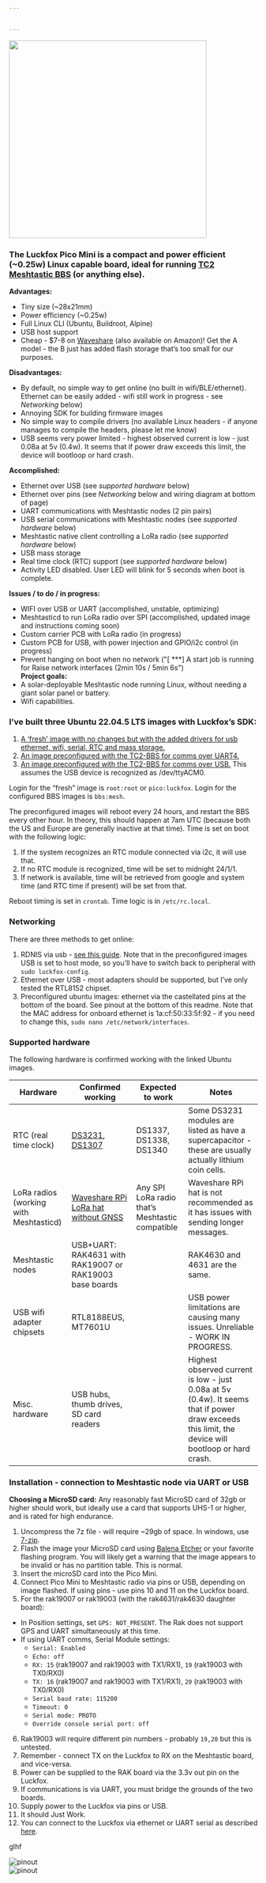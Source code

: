 ```yaml
---


---
```


<img src="https://github.com/noon92/luckfox/blob/main/luckfox_pico_mini_tiny_linux_board.jpg" width="400">
<h3 id="the-luckfox-pico-mini-is-a-compact-and-power-efficient-0.25w-linux-capable-board-ideal-for-running-tc2-meshtastic-bbs-or-anything-else.">The Luckfox Pico Mini is a compact and power efficient (~0.25w) Linux capable board, ideal for running <a href="https://github.com/TheCommsChannel/TC2-BBS-mesh">TC2 Meshtastic BBS</a> (or anything else).</h3>
<p><strong>Advantages:</strong></p>
<ul>
<li>Tiny size (~28x21mm)</li>
<li>Power efficiency (~0.25w)</li>
<li>Full Linux CLI (Ubuntu, Buildroot, Alpine)</li>
<li>USB host support</li>
<li>Cheap - $7-8 on <a href="https://www.waveshare.com/luckfox-pico-min.htm">Waveshare</a> (also available on Amazon)! Get the A model - the B just has added flash storage that’s too small for our purposes.</li>
</ul>
<p><strong>Disadvantages:</strong></p>
<ul>
<li>By default, no simple way to get online (no built in wifi/BLE/ethernet). Ethernet can be easily added - wifi still work in progress - see <em>Networking</em> below)</li>
<li>Annoying SDK for building firmware images</li>
<li>No simple way to compile drivers (no available Linux headers - if anyone manages to compile the headers, please let me know)</li>
<li>USB seems very power limited - highest observed current is low - just 0.08a at 5v (0.4w). It seems that if power draw exceeds this limit, the device will bootloop or hard crash.</li>
</ul>
<p><strong>Accomplished:</strong></p>
<ul>
<li>Ethernet over USB (see <em>supported hardware</em> below)</li>
<li>Ethernet over pins (see <em>Networking</em> below and wiring diagram at bottom of page)</li>
<li>UART communications with Meshtastic nodes (2 pin pairs)</li>
<li>USB serial communications with Meshtastic nodes (see <em>supported hardware</em> below)</li>
<li>Meshtastic native client controlling a LoRa radio (see <em>supported hardware</em> below)</li>
<li>USB mass storage</li>
<li>Real time clock (RTC) support (see <em>supported hardware</em> below)</li>
<li>Activity LED disabled. User LED will blink for 5 seconds when boot is complete.</li>
</ul>
<p><strong>Issues / to do / in progress:</strong></p>
<ul>
<li>WIFI over USB or UART (accomplished, unstable, optimizing)</li>
<li>Meshtasticd to run LoRa radio over SPI (accomplished, updated image and instructions coming soon)</li>
<li>Custom carrier PCB with LoRa radio (in progress)</li>
<li>Custom PCB for USB, with power injection and GPIO/i2c control (in progress)</li>
<li>Prevent hanging on boot when no network ("[   ***] A start job is running for Raise network interfaces (2min 10s / 5min 6s")<br>
<strong>Project goals:</strong></li>
<li>A solar-deployable Meshtastic node running Linux, without needing a giant solar panel or battery.</li>
<li>Wifi capabilities.</li>
</ul>
<h3 id="ive-built-three-ubuntu-22.04.5-lts-images-with-luckfoxs-sdk">I’ve built three Ubuntu 22.04.5 LTS images with Luckfox’s SDK:</h3>
<ol>
<li><a href="https://drive.google.com/file/d/17ofd-bt6IVE3EDBe9cu1_IK2BuYEeg_a/view?usp=sharing">A ‘fresh’ image with no changes but with the added drivers for usb ethernet, wifi, serial, RTC and mass storage.</a></li>
<li><a href="https://drive.google.com/file/d/1YSlR-At4rCv29A_f9hgME6Z_D2mZ1WO3/view?usp=drive_link">An image preconfigured with the TC2-BBS for comms over UART4.</a></li>
<li><a href="https://drive.google.com/file/d/1iXApWAXAhl-iirATAJVD0Ilr2K8OdY3i/view?usp=sharing">An image preconfigured with the TC2-BBS for comms over USB.</a> This assumes the USB device is recognized as /dev/ttyACM0.</li>
</ol>
<p>Login for the “fresh” image is <code>root:root</code> or <code>pico:luckfox</code>.  Login for the configured BBS images is <code>bbs:mesh</code>.</p>
<p>The preconfigured images will reboot every 24 hours, and restart the BBS every other hour. In theory, this should happen at 7am UTC (because both the US and Europe are generally inactive at that time). Time is set on boot with the following logic:</p>
<ol>
<li>If the system recognizes an RTC module connected via i2c, it will use that.</li>
<li>If no RTC module is recognized, time will be set to midnight 24/1/1.</li>
<li>If network is available, time will be retrieved from google and system time (and RTC time if present) will be set from that.</li>
</ol>
<p>Reboot timing is set in <code>crontab</code>. Time logic is in <code>/etc/rc.local</code>.</p>
<h3 id="networking">Networking</h3>
<p>There are three methods to get online:</p>
<ol>
<li>RDNIS via usb - <a href="https://web.archive.org/web/20241006173648/https://wiki.luckfox.com/Luckfox-Pico/Luckfox-Pico-Network-Sharing-1/">see this guide</a>. Note that in the preconfigured images USB is set to host mode, so you’ll have to switch back to peripheral with <code>sudo luckfox-config</code>.</li>
<li>Ethernet over USB - most adapters should be supported, but I’ve only tested the RTL8152 chipset.</li>
<li>Preconfigured ubuntu images: ethernet via the castellated pins at the bottom of the board. See pinout at the bottom of this readme. Note that the MAC address for onboard ethernet is 1a:cf:50:33:5f:92 - if you need to change this, <code>sudo nano /etc/network/interfaces</code>.</li>
</ol>
<h3 id="supported-hardware">Supported hardware</h3>
<p>The following hardware is confirmed working with the linked Ubuntu images.</p>

<table>
<thead>
<tr>
<th>Hardware</th>
<th>Confirmed working</th>
<th>Expected to work</th>
<th>Notes</th>
</tr>
</thead>
<tbody>
<tr>
<td>RTC (real time clock)</td>
<td><a href="https://vi.aliexpress.com/item/1005007143842437.html">DS3231</a>, <a href="https://vi.aliexpress.com/item/1005007143542894.html">DS1307</a></td>
<td>DS1337, DS1338, DS1340</td>
<td>Some DS3231 modules are listed as have a supercapacitor - these are usually actually lithium coin cells.</td>
</tr>
<tr>
<td>LoRa radios (working with Meshtasticd)</td>
<td><a href="https://www.waveshare.com/sx1262-lorawan-hat.htm?sku=22002">Waveshare RPi LoRa hat without GNSS</a></td>
<td>Any SPI LoRa radio that’s Meshtastic compatible</td>
<td>Waveshare RPi hat is not recommended as it has issues with sending longer messages.</td>
</tr>
<tr>
<td>Meshtastic nodes</td>
<td>USB+UART: RAK4631 with RAK19007 or RAK19003 base boards</td>
<td></td>
<td>RAK4630 and 4631 are the same.</td>
</tr>
<tr>
<td>USB wifi adapter chipsets</td>
<td>RTL8188EUS, MT7601U</td>
<td></td>
<td>USB power limitations are causing many issues. Unreliable - WORK IN PROGRESS.</td>
</tr>
<tr>
<td>Misc. hardware</td>
<td>USB hubs, thumb drives, SD card readers</td>
<td></td>
<td>Highest observed current is low - just 0.08a at 5v (0.4w). It seems that if power draw exceeds this limit, the device will bootloop or hard crash.</td>
</tr>
</tbody>
</table><h3 id="installation---connection-to-meshtastic-node-via-uart-or-usb">Installation - connection to Meshtastic node via UART or USB</h3>
<p><strong>Choosing a MicroSD card:</strong> Any reasonably fast MicroSD card of 32gb or higher should work, but ideally use a card that supports UHS-1 or higher, and is rated for high endurance.</p>
<ol>
<li>Uncompress the 7z file - will require ~29gb of space. In windows, use <a href="https://www.7-zip.org/">7-zip</a>.</li>
<li>Flash the image your MicroSD card using <a href="https://etcher.balena.io/">Balena Etcher</a> or your favorite flashing program. You will likely get a warning that the image appears to be invalid or has no partition table. This is normal.</li>
<li>Insert the microSD card into the Pico Mini.</li>
<li>Connect Pico Mini to Meshtastic radio via pins or USB, depending on image flashed. If using pins - use pins 10 and 11 on the Luckfox board.</li>
<li>For the rak19007 or rak19003 (with the rak4631/rak4630 daughter board):</li>
</ol>
<ul>
<li>In Position settings, set <code>GPS: NOT_PRESENT</code>. The Rak does not support GPS and UART simultaneously at this time.</li>
<li>If using UART comms, Serial Module settings:
<ul>
<li><code>Serial: Enabled</code></li>
<li><code>Echo: off</code></li>
<li><code>RX: 15</code> (rak19007 and rak19003 with TX1/RX1), <code>19</code> (rak19003 with TX0/RX0)</li>
<li><code>TX: 16</code> (rak19007 and rak19003 with TX1/RX1), <code>20</code> (rak19003 with TX0/RX0)</li>
<li><code>Serial baud rate: 115200</code></li>
<li><code>Timeout: 0</code></li>
<li><code>Serial mode: PROTO</code></li>
<li><code>Override console serial port: off</code></li>
</ul>
</li>
</ul>
<ol start="6">
<li>Rak19003 will require different pin numbers - probably <code>19,20</code> but this is untested.</li>
<li>Remember - connect TX on the Luckfox to RX on the Meshtastic board, and vice-versa.</li>
<li>Power can be supplied to the RAK board via the 3.3v out pin on the Luckfox.</li>
<li>If communications is via UART, you must bridge the grounds of the two boards.</li>
<li>Supply power to the Luckfox via pins or USB.</li>
<li>It should Just Work.</li>
<li>You can connect to the Luckfox via ethernet or UART serial as described <a href="https://wiki.luckfox.com/Luckfox-Pico/Luckfox-Pico-RV1103/Luckfox-Pico-Login-UART/">here</a>.</li>
</ol>
<p>glhf</p>
<p><img src="https://github.com/noon92/luckfox/blob/main/luckfox-pico-mini_wiring-diagram.png" alt="pinout"><br>
<img src="https://github.com/noon92/luckfox/blob/main/luckfox_pico_mini_original_wiring_diagram.jpg" alt="pinout"></p>

